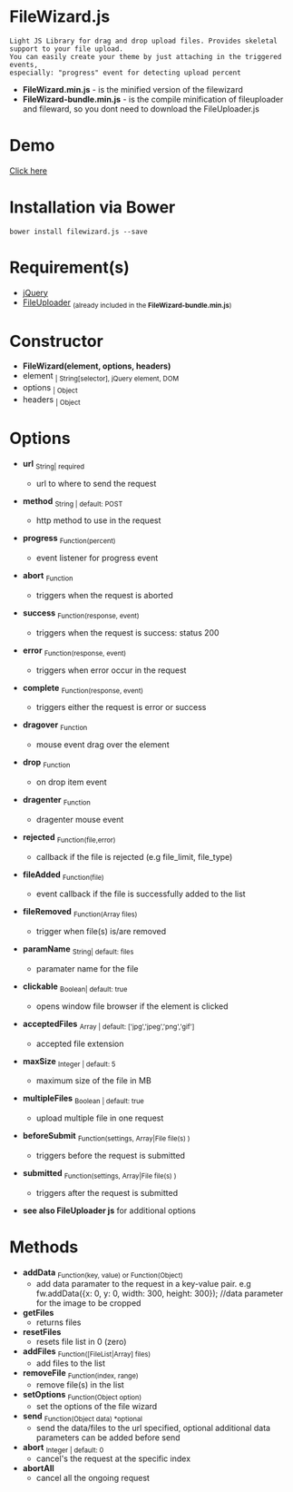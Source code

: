 # FileWizard.js
    Light JS Library for drag and drop upload files. Provides skeletal support to your file upload.
    You can easily create your theme by just attaching in the triggered events, 
    especially: "progress" event for detecting upload percent 
    
- **FileWizard.min.js** - is the minified version of the filewizard
- **FileWizard-bundle.min.js** - is the compile minification of fileuploader and fileward, so you dont need to download the FileUploader.js

# Demo
   [Click here][3]

# Installation via Bower
```{r, engine='bash', count_lines}
bower install filewizard.js --save
```
# Requirement(s)
* [jQuery][1]
* [FileUploader][2] <sub>(already included in the **FileWizard-bundle.min.js**)</sub>

# Constructor
- **FileWizard(element, options, headers)**
 - element <sub>| String[selector], jQuery element, DOM</sub>
 - options <sub>| Object</sub>
 - headers <sub>| Object</sub>
 
 # Options
 - **url** <sub>String| required</sub>
    - url to where to send the request
- **method** <sub>String | default: POST</sub>
   - http method to use in the request
- **progress** <sub>Function(percent)</sub>
    - event listener for progress event
- **abort** <sub>Function</sub>
    - triggers when the request is aborted
- **success** <sub>Function(response, event)</sub>
    - triggers when the request is success: status 200
- **error** <sub>Function(response, event)</sub>
    - triggers when error occur in the request
- **complete** <sub>Function(response, event)</sub>
    - triggers either the request is error or success
- **dragover** <sub>Function</sub>
    - mouse event drag over the element
- **drop** <sub>Function</sub>
    - on drop item event
- **dragenter** <sub>Function</sub>
    - dragenter mouse event
- **rejected** <sub>Function(file,error)</sub>
    - callback if the file is rejected (e.g file_limit, file_type)
- **fileAdded** <sub>Function(file)</sub>
    - event callback if the file is successfully added to the list
- **fileRemoved** <sub>Function(Array files)</sub>
    - trigger when file(s) is/are removed
- **paramName** <sub>String| default: files</sub>
    - paramater name for the file
- **clickable** <sub>Boolean| default: true</sub>
    - opens window file browser if the element is clicked
- **acceptedFiles** <sub>Array | default: ['jpg','jpeg','png','gif']</sub>
    - accepted file extension 
- **maxSize** <sub>Integer | default: 5</sub>
    - maximum size of the file in MB
- **multipleFiles** <sub>Boolean | default: true</sub>
    - upload multiple file in one request
- **beforeSubmit** <sub>Function(settings, Array|File file(s) )</sub>
    - triggers before the request is submitted
- **submitted** <sub>Function(settings, Array|File file(s) )</sub>
    - triggers after the request is submitted  

- **see also FileUploader js** for additional options

# Methods
- **addData** <sub>Function(key, value) or Function(Object)</sub>
    - add data paramater to the request in a key-value pair. 
    e.g fw.addData({x: 0, y: 0, width: 300, height: 300}); //data parameter for the image to be cropped
- **getFiles** 
    - returns files
- **resetFiles**
    - resets file list in 0 (zero)
- **addFiles** <sub>Function([FileList|Array] files)</sub>
    - add files to the list
- **removeFile** <sub>Function(index, range)</sub>
    - remove file(s) in the list
- **setOptions** <sub>Function(Object option)</sub>
    - set the options of the file wizard
- **send** <sub>Function(Object data) *optional</sub>
    - send the data/files to the url specified, optional additional data parameters can be added before send
- **abort** <sub>Integer | default: 0</sub>
    - cancel's the request at the specific index
- **abortAll**
    - cancel all the ongoing request

 
[1]: http://jquery.com/
[2]: https://github.com/cresjie/FileUploader.js
[3]: https://filewizardjs.000webhostapp.com/
